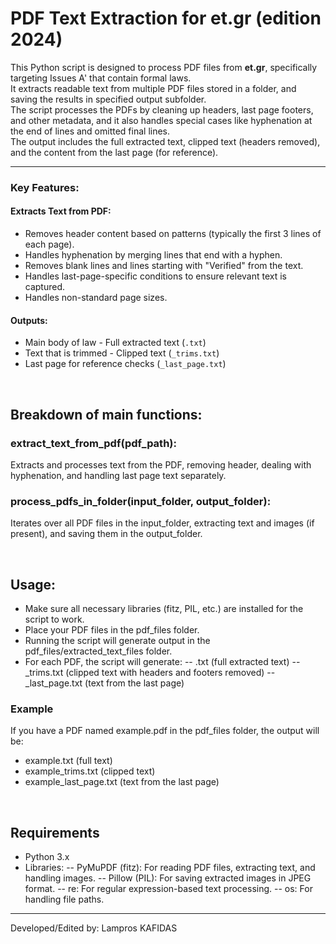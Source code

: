 # PDF Text Extraction for et.gr (edition 2024)
This Python script is designed to process PDF files from **et.gr**, specifically targeting Issues A' that contain formal laws. <br>
It extracts readable text from multiple PDF files stored in a folder, and saving the results in specified output subfolder. <br>
The script processes the PDFs by cleaning up headers, last page footers, and other metadata, and it also handles special cases like hyphenation at the end of lines and omitted final lines. <br>
The output includes the full extracted text, clipped text (headers removed), and the content from the last page (for reference).

<hr>

### Key Features:
#### Extracts Text from PDF:
- Removes header content based on patterns (typically the first 3 lines of each page).
- Handles hyphenation by merging lines that end with a hyphen.
- Removes blank lines and lines starting with "Verified" from the text.
- Handles last-page-specific conditions to ensure relevant text is captured.
- Handles non-standard page sizes.
#### Outputs:
- Main body of law - Full extracted text (`.txt`)
- Text that is trimmed - Clipped text (`_trims.txt`)
- Last page for reference checks (`_last_page.txt`)

<br>

## Breakdown of main functions:
### extract_text_from_pdf(pdf_path):
Extracts and processes text from the PDF, removing header, dealing with hyphenation, and handling last page text separately.
### process_pdfs_in_folder(input_folder, output_folder):
Iterates over all PDF files in the input_folder, extracting text and images (if present), and saving them in the output_folder.

<br>

## Usage:
- Make sure all necessary libraries (fitz, PIL, etc.) are installed for the script to work.
- Place your PDF files in the pdf_files folder.
- Running the script will generate output in the pdf_files/extracted_text_files folder.
- For each PDF, the script will generate:
-- <filename>.txt (full extracted text)
-- <filename>_trims.txt (clipped text with headers and footers removed)
-- <filename>_last_page.txt (text from the last page)
### Example
If you have a PDF named example.pdf in the pdf_files folder, the output will be:<br>
- example.txt (full text)
- example_trims.txt (clipped text)
- example_last_page.txt (text from the last page)

<br>

## Requirements
- Python 3.x
- Libraries:
-- PyMuPDF (fitz): For reading PDF files, extracting text, and handling images.
-- Pillow (PIL): For saving extracted images in JPEG format.
-- re: For regular expression-based text processing.
-- os: For handling file paths.

<hr>

Developed/Edited by: Lampros KAFIDAS
